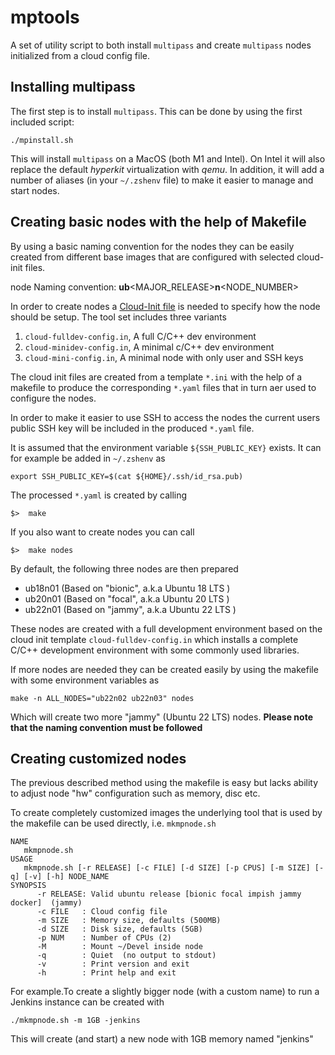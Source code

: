 # mptools

A set of utility script to both install `multipass` and create `multipass` 
nodes initialized from a cloud config file. 



## Installing multipass
The first step is to install `multipass`. This can be done by using the first
included script:

```shell
./mpinstall.sh
```

This will install `multipass` on a MacOS (both M1 and Intel). On Intel it will also
replace the default *hyperkit* virtualization with *qemu*. In addition, it will add 
a number of aliases (in your `~/.zshenv` file) to make it easier to manage and start
nodes.

## Creating basic nodes with the help of Makefile
By using a basic naming convention for the nodes they can be easily created from
different base images that are configured with selected cloud-init files.

node Naming convention:  **ub**<MAJOR_RELEASE>**n**<NODE_NUMBER>

In order to create nodes a [Cloud-Init file](https://cloudinit.readthedocs.io/en/latest/) is needed to specify how the node 
should be setup. The tool set includes three variants

1. `cloud-fulldev-config.in`, A full C/C++ dev environment
2. `cloud-minidev-config.in`, A minimal c/C++ dev environment
3. `cloud-mini-config.in`, A minimal node with only user and SSH keys

The cloud init files are created from a template `*.ini` 
with the help of a makefile
to produce the corresponding `*.yaml` files that in turn aer used to configure the nodes. 

In order to make
it easier to use SSH to access the nodes the current users public SSH key will be included
in the produced `*.yaml` file. 

It is assumed that the environment variable `${SSH_PUBLIC_KEY}` exists. It can for example
be added in `~/.zshenv` as

```shell
export SSH_PUBLIC_KEY=$(cat ${HOME}/.ssh/id_rsa.pub)
```

The processed `*.yaml` is created by calling

```shell
$>  make
```

If you also want to create nodes you can call


```shell
$>  make nodes
```

By default, the following three nodes are then prepared

 - ub18n01 (Based on "bionic", a.k.a Ubuntu 18 LTS )
 - ub20n01 (Based on "focal", a.k.a Ubuntu 20 LTS )
 - ub22n01 (Based on "jammy", a.k.a Ubuntu 22 LTS )

These nodes are created with a full development environment based on the
cloud init template `cloud-fulldev-config.in` which installs a complete C/C++ development environment
with some commonly used libraries. 

If more nodes are needed they can be created easily by using the makefile with some 
environment variables as 

```shell
make -n ALL_NODES="ub22n02 ub22n03" nodes
```

Which will create two more "jammy" (Ubuntu 22 LTS) nodes. **Please note that the naming convention 
must be followed**


## Creating customized nodes

The previous described method using the makefile is easy but lacks ability to adjust node "hw" configuration
such as memory, disc etc. 

To create completely customized images the underlying tool that is used by the makefile can be used 
directly, i.e. `mkmpnode.sh`

```shell
NAME
   mkmpnode.sh
USAGE
   mkmpnode.sh [-r RELEASE] [-c FILE] [-d SIZE] [-p CPUS] [-m SIZE] [-q] [-v] [-h] NODE_NAME
SYNOPSIS
      -r RELEASE: Valid ubuntu release [bionic focal impish jammy docker]  (jammy)
      -c FILE   : Cloud config file 
      -m SIZE   : Memory size, defaults (500MB)
      -d SIZE   : Disk size, defaults (5GB)
      -p NUM    : Number of CPUs (2)
      -M        : Mount ~/Devel inside node
      -q        : Quiet  (no output to stdout)
      -v        : Print version and exit
      -h        : Print help and exit
```

For example.To create a slightly bigger node (with a custom name) to run a Jenkins instance can be created with

```shell
./mkmpnode.sh -m 1GB -jenkins
```

This will create (and start) a new node with 1GB memory named "jenkins" 